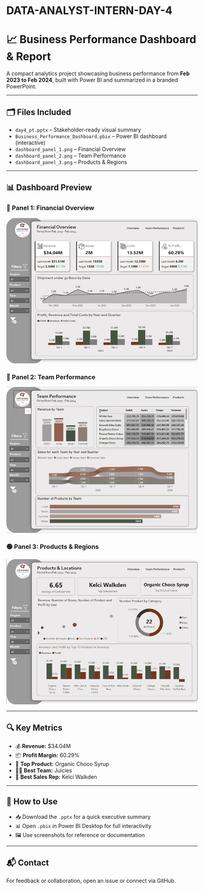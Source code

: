 # DATA-ANALYST-INTERN-DAY-4

# 📈 Business Performance Dashboard & Report

A compact analytics project showcasing business performance from **Feb 2023 to Feb 2024**, built with Power BI and summarized in a branded PowerPoint.

---

## 🗂 Files Included

- `day4_pt.pptx` – Stakeholder-ready visual summary  
- `Business_Performance_Dashboard.pbix` – Power BI dashboard (interactive)  
- `dashboard_panel_1.png` – Financial Overview  
- `dashboard_panel_2.png` – Team Performance  
- `dashboard_panel_3.png` – Products & Regions  

---

## 📊 Dashboard Preview

### 🔹 Panel 1: Financial Overview
![Panel 1](dashboard_panel_1.png)

### 🔸 Panel 2: Team Performance
![Panel 2](dashboard_panel_2.png)

### 🟢 Panel 3: Products & Regions
![Panel 3](dashboard_panel_3.png)

---

## 🔍 Key Metrics

- 💰 **Revenue:** $34.04M  
- 📦 **Profit Margin:** 60.29%  
- 🥇 **Top Product:** Organic Choco Syrup  
- 🧑‍💼 **Best Team:** Juicies  
- 🚀 **Best Sales Rep:** Kelci Walkden  

---

## 🚀 How to Use

- 📥 Download the `.pptx` for a quick executive summary  
- 📊 Open `.pbix` in Power BI Desktop for full interactivity  
- 🖼 Use screenshots for reference or documentation

---

## 📬 Contact

For feedback or collaboration, open an issue or connect via GitHub.
